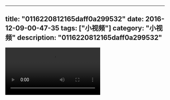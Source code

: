 
---
title: "0116220812165daff0a299532"
date: 2016-12-09-00-47-35
tags: ["小视频"]
category: "小视频"
description: "0116220812165daff0a299532"
---
<video src="http://ohtsqip0g.bkt.clouddn.com/0116220812165daff0a299532.mp4" controls="controls"></video>
